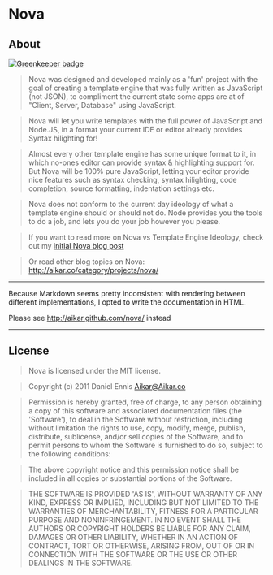 # Nova
## About

[![Greenkeeper badge](https://badges.greenkeeper.io/aikar/nova.svg)](https://greenkeeper.io/)
> Nova was designed and developed mainly as a 'fun' project
  with the goal of creating a template engine that was fully
  written as JavaScript (not JSON), to compliment the current
  state some apps are at of "Client, Server, Database"
  using JavaScript.

> Nova will let you write templates with the full power of
  JavaScript and Node.JS, in a format your current IDE or
  editor already provides Syntax hilighting for!

> Almost every other template engine has some unique format
  to it, in which no-ones editor can provide syntax & highlighting
  support for. But Nova will be 100% pure JavaScript, letting your
  editor provide nice features such as syntax checking, syntax
  hilighting, code completion, source formatting,
  indentation settings etc.

> Nova does not conform to the current day ideology of what a
  template engine should or should not do. Node provides you the
  tools to do a job, and lets you do your job however you please.

>  If you want to read more on Nova vs Template Engine Ideology,
  check out my [initial Nova blog post][aikar.conova]

> Or read other blog topics on Nova: <http://aikar.co/category/projects/nova/>
***

Because Markdown seems pretty inconsistent with rendering between different implementations, I opted to write the documentation in HTML.

Please see <http://aikar.github.com/nova/> instead

***
## License
> Nova is licensed under the MIT license.

> Copyright (c) 2011 Daniel Ennis [Aikar@Aikar.co][email]



> Permission is hereby granted, free of charge, to any person obtaining a copy of this software and associated documentation files (the 'Software'), to deal in the Software without restriction, including without limitation the rights to use, copy, modify, merge, publish, distribute, sublicense, and/or sell copies of the Software, and to permit persons to whom the Software is furnished to do so, subject to the following conditions:

> The above copyright notice and this permission notice shall be included in all copies or substantial portions of the Software.

> THE SOFTWARE IS PROVIDED 'AS IS', WITHOUT WARRANTY OF ANY KIND, EXPRESS OR IMPLIED, INCLUDING BUT NOT LIMITED TO THE WARRANTIES OF MERCHANTABILITY, FITNESS FOR A PARTICULAR PURPOSE AND NONINFRINGEMENT. IN NO EVENT SHALL THE AUTHORS OR COPYRIGHT HOLDERS BE LIABLE FOR ANY CLAIM, DAMAGES OR OTHER LIABILITY, WHETHER IN AN ACTION OF CONTRACT, TORT OR OTHERWISE, ARISING FROM, OUT OF OR IN CONNECTION WITH THE SOFTWARE OR THE USE OR OTHER DEALINGS IN THE SOFTWARE.

[aikar.conova]: http://aikar.co/2011/01/21/nova-javascript-based-template-engine-nodejs/
[issues]: https://github.com/Aikar/node-nova/issues
[email]: mailto:aikar@aikar.co
